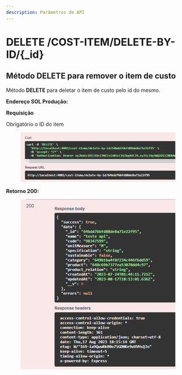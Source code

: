 ```yaml
---
description: Parâmetros de API
---
```


# DELETE /COST-ITEM/DELETE-BY-ID/{\_id}

## Método DELETE para remover o item de custo

Método **DELETE** para deletar o item de custo pelo id do mesmo.

**Endereço SOL Produção:**&#x20;

**Requisição**

Obrigatório o ID do item

<figure><img src="../../.gitbook/assets/Screenshot_6 (3).png" alt=""><figcaption></figcaption></figure>

**Retorno 200:**

<figure><img src="../../.gitbook/assets/Screenshot_7 (3).png" alt=""><figcaption></figcaption></figure>


